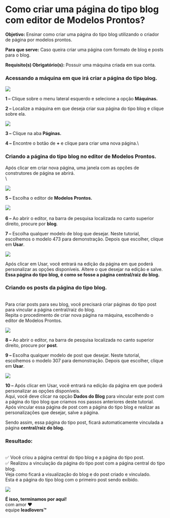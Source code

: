 # Como criar uma página do tipo blog com editor de Modelos Prontos?

**Objetivo:** Ensinar como criar uma página do tipo blog utilizando o criador de página por modelos prontos.

**Para que serve:** Caso queira criar uma página com formato de blog e posts para o blog.

**Requisito(s) Obrigatório(s):** Possuir uma máquina criada em sua conta.

### **Acessando a máquina em que irá criar a página do tipo blog.**

![](https://legado.leadlovers.site/wp-content/uploads/2021/01/1-1.png)

**1 –** Clique sobre o menu lateral esquerdo e selecione a opção **Máquinas.**

**2 –** Localize a máquina em que deseja criar sua página do tipo blog e clique sobre ela.

![](https://legado.leadlovers.site/wp-content/uploads/2021/01/1-2-1024x217.png)

**3 –** Clique na aba **Páginas.**

**4 –** Encontre o botão de **+** e clique para criar uma nova página.\


### **Criando a página do tipo blog no editor de Modelos Prontos.** 

Após clicar em criar nova página, uma janela com as opções de construtores de página se abrirá.\
\


![](https://legado.leadlovers.site/wp-content/uploads/2021/01/2-1.png)

**5 –** Escolha o editor de **Modelos Prontos.**

![](https://legado.leadlovers.site/wp-content/uploads/2021/01/3-1-1024x441.png)\
\
**6 –** Ao abrir o editor, na barra de pesquisa localizada no canto superior direito, procure por **blog**.

**7 –** Escolha qualquer modelo de blog que desejar. Neste tutorial, escolhemos o modelo 473 para demonstração. Depois que escolher, clique em **Usar**.

![](https://legado.leadlovers.site/wp-content/uploads/2021/01/4-1024x590.png)

Após clicar em Usar, você entrará na edição da página em que poderá personalizar as opções disponíveis. Altere o que desejar na edição e salve.\
**Essa página do tipo blog, é como se fosse a página central/raiz do blog.**

### **Criando os posts da página do tipo blog.**

\
Para criar posts para seu blog, você precisará criar páginas do tipo post para vincular a página central/raiz do blog.\
Repita o procedimento de criar nova página na máquina, escolhendo o editor de Modelos Prontos.

![](https://legado.leadlovers.site/wp-content/uploads/2021/01/6-1024x332.png)

**8 –** Ao abrir o editor, na barra de pesquisa localizada no canto superior direito, procure por **post**.

**9 –** Escolha qualquer modelo de post que desejar. Neste tutorial, escolhemos o modelo 307 para demonstração. Depois que escolher, clique em **Usar**.

![](https://legado.leadlovers.site/wp-content/uploads/2021/01/7-1024x496.png)

**10 –** Após clicar em Usar, você entrará na edição da página em que poderá personalizar as opções disponíveis.\
Aqui, você deve clicar na opção **Dados do Blog** para vincular este post com a página do tipo blog que criamos nos passos anteriores deste tutorial.\
Após vincular essa página de post com a página do tipo blog e realizar as personalizações que desejar, salve a página.

Sendo assim, essa página do tipo post, ficará automaticamente vinculada a página **central/raiz do blog.**

### **Resultado:**

\
✅ Você criou a página central do tipo blog e a página do tipo post.\
✅ Realizou a vinculação da página do tipo post com a página central do tipo blog.\
Veja como ficará a visualização do blog e do post criado e vinculado.\
Esta é a página do tipo blog com o primeiro post sendo exibido.

![](https://legado.leadlovers.site/wp-content/uploads/2021/01/1-3-1024x528.png)

**É isso, terminamos por aqui!**\
com amor ❤\
equipe **leadlovers™**
